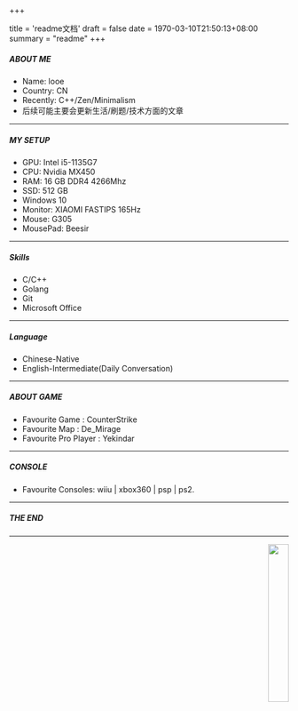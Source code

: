 +++

title = 'readme文档'
draft = false
date = 1970-03-10T21:50:13+08:00
summary = "readme"
+++
#####  ABOUT ME
- Name: looe
- Country: CN
- Recently: C++/Zen/Minimalism 
- 后续可能主要会更新生活/刷题/技术方面的文章

---
##### MY SETUP
- GPU: Intel i5-1135G7
- CPU: Nvidia MX450
- RAM: 16 GB DDR4 4266Mhz
- SSD: 512 GB
- Windows 10
- Monitor: XIAOMI FASTIPS 165Hz
- Mouse: G305
- MousePad: Beesir

---
##### Skills
- C/C++
- Golang
- Git
- Microsoft Office
---
##### Language
- Chinese-Native
- English-Intermediate(Daily Conversation)

---
##### ABOUT GAME
- Favourite Game : CounterStrike
- Favourite Map : De_Mirage
- Favourite Pro Player : Yekindar
---
##### CONSOLE

- Favourite Consoles:  wiiu | xbox360 | psp | ps2.
---
##### THE END
---
<p align="right">
  <a href="https://count.getloli.com/"><img src="https://count.getloli.com/get/@looechao?theme=rule34" style="width:27%;"></a>
</p>
